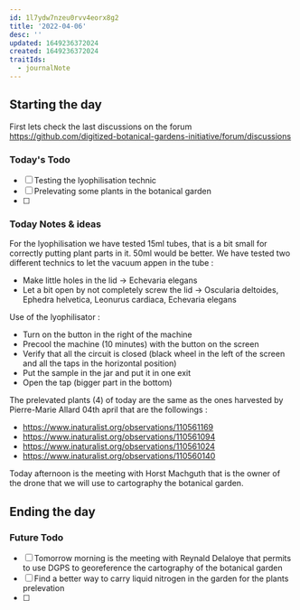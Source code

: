 ```yaml
---
id: 1l7ydw7nzeu0rvv4eorx8g2
title: '2022-04-06'
desc: ''
updated: 1649236372024
created: 1649236372024
traitIds:
  - journalNote
---
```



## Starting the day

First lets check the last discussions on the forum https://github.com/digitized-botanical-gardens-initiative/forum/discussions

### Today's Todo 

- [ ] Testing the lyophilisation technic
- [ ] Prelevating some plants in the botanical garden
- [ ]

### Today Notes & ideas
For the lyophilisation we have tested 15ml tubes, that is a bit small for correctly putting plant parts in it. 50ml would be better. We have tested two different technics to let the vacuum appen in the tube :
- Make little holes in the lid -> Echevaria elegans
- Let a bit open by not completely screw the lid -> Oscularia deltoides, Ephedra helvetica, Leonurus cardiaca, Echevaria elegans

Use of the lyophilisator :
- Turn on the button in the right of the machine
- Precool the machine (10 minutes) with the button on the screen
- Verify that all the circuit is closed (black wheel in the left of the screen and all the taps in the horizontal position)
- Put the sample in the jar and put it in one exit
- Open the tap (bigger part in the bottom)

The prelevated plants (4) of today are the same as the ones harvested by Pierre-Marie Allard 04th april that are the followings :
- https://www.inaturalist.org/observations/110561169
- https://www.inaturalist.org/observations/110561094
- https://www.inaturalist.org/observations/110561024
- https://www.inaturalist.org/observations/110560140

Today afternoon is the meeting with Horst Machguth that is the owner of the drone that we will use to cartography the botanical garden.


## Ending the day

### Future Todo

- [ ] Tomorrow morning is the meeting with Reynald Delaloye that permits to use DGPS to georeference the cartography of the botanical garden
- [ ] Find a better way to carry liquid nitrogen in the garden for the plants prelevation
- [ ] 
